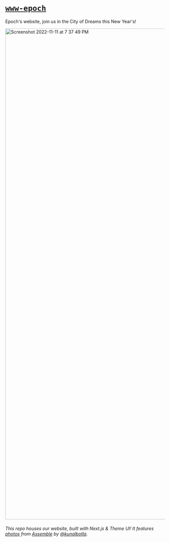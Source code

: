 # [`www-epoch`](https://epoch.hackclub.com)

Epoch's website, join us in the City of Dreams this New Year's!

<img width="1552" alt="Screenshot 2022-11-11 at 7 37 49 PM" src="https://user-images.githubusercontent.com/39828164/201332777-b4508433-352f-4052-96d6-1dc506faa82b.png">

###### This repo houses our website, built with Next.js & Theme UI! It features [photos](https://hack.af/assemble-photos) from [Assemble](https://github.com/hackclub/assemble) by [@kunalbotla](https://github.com/kunalbotla).
